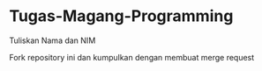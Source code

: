 # Tugas-Magang-Programming

Tuliskan Nama dan NIM

Fork repository ini dan kumpulkan dengan membuat merge request
